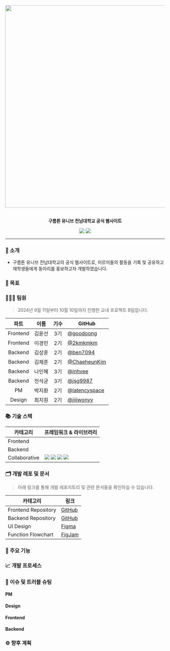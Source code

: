 <div align="center">
  <img src="https://github.com/9oormthonUNIV-JNU/9oormthonUNIV_JNU/blob/main/src/background.png" width="640" height="auto">
</div>

<br>

<p align="center">
    <strong>구름톤 유니브 전남대학교 공식 웹사이트</strong>
</p>

<p align="center">
  <img src="https://img.shields.io/badge/Official%20Website-009BD5?style=for-the-badge&logo=homepage&logoColor=white"/> <img src="https://img.shields.io/badge/Instagram-E4405F?style=for-the-badge&logo=instagram&logoColor=white&link=https%3A%2F%2Fwww.instagram.com%2F9oormthon_univ_jnu"/>
</p>

***

### 🔖 소개
  - 구름톤 유니브 전남대학교의 공식 웹사이트로, 미르미들의 활동을 기록 및 공유하고 재학생들에게 동아리를 홍보하고자 개발하였습니다.

### 🎯 목표

### 🧑🏻‍💻 팀원
> 2024년 9월 11일부터 10월 10일까지 진행한 교내 프로젝트 B팀입니다.

| 파트 | 이름 | 기수 | GitHub |
| :--: | :--: | :--: | --- |
| Frontend | 김윤선 | 3기 | [@goodoong](https://github.com/goodoong)|
| Frontend | 이경민 | 2기 | [@2kmkmkm](https://github.com/2kmkmkm)|
| Backend | 김상훈 | 2기 | [@ben7094](https://github.com/ben7094)|
| Backend | 김채흔 | 2기 | [@ChaeheunKim](https://github.com/ChaeheunKim)|
| Backend | 나인혜 | 3기 | [@inhvee](https://github.com/inhvee)|
| Backend | 전석균 | 3기 | [@jsg9987](https://github.com/jsg9987) |
| PM | 박지환 | 2기 | [@latencyspace](https://github.com/latencyspace)|
| Design | 최지원 | 2기 | [@jiiiwonyy](https://github.com/jiiiwonyy) |

### 📚 기술 스택
| 카테고리 | 프레임워크 & 라이브러리 |
| --- | --- |
| Frontend | |
| Backend | |
| Collaborative | <img src="https://img.shields.io/badge/Git-F05032?style=for-the-badge&logo=git&logoColor=white"/> <img src="https://img.shields.io/badge/GitHub-181717?style=for-the-badge&logo=github&logoColor=white"/> <img src="https://img.shields.io/badge/Figma-F24E1E?style=for-the-badge&logo=figma&logoColor=white"/> <img src="https://img.shields.io/badge/Notion-000000?style=for-the-badge&logo=notion&logoColor=white"/> |

### 🗂️ 개발 레포 및 문서
> 아래 링크를 통해 개발 레포지토리 및 관련 문서들을 확인하실 수 있습니다.

| 카테고리 | 링크 |
| --- | --- |
| Frontend Repository | [GitHub](https://github.com/9oormthonUNIV-JNU/B_FE) |
| Backend Repository | [GitHub](https://github.com/9oormthonUNIV-JNU/B_BE) |
| UI Design | [Figma](https://www.figma.com/design/9EagU2aLIdq69n9atPmj7c/team_b?node-id=0-1&t=N8RozI9EQ2yxX6yS-1) |
| Function Flowchart | [FigJam](https://www.figma.com/board/3ys8E3Fe3TipeoJA9Uiahu/%EA%B5%AC%EB%A6%84%ED%86%A4-%EC%9C%A0%EB%8B%88%EB%B8%8C-%EC%A0%84%EB%82%A8%EB%8C%80%ED%95%99%EA%B5%90-%EA%B8%B0%EB%8A%A5-%ED%94%8C%EB%A1%9C%EC%9A%B0?node-id=0-1&t=FGo3ilunJBlxctbW-1) |


### 🔗 주요 기능

### 📈 개발 프로세스

### 🚨 이슈 및 트러블 슈팅

#### PM

#### Design

#### Frontend

#### Backend

### ⚙️ 향후 계획
